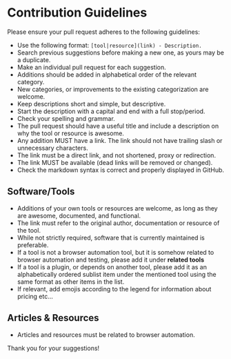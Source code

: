 # Contribution Guidelines

Please ensure your pull request adheres to the following guidelines:

* Use the following format: `[tool|resource](link) - Description.`
* Search previous suggestions before making a new one, as yours may be a duplicate.
* Make an individual pull request for each suggestion.
* Additions should be added in alphabetical order of the relevant category.
* New categories, or improvements to the existing categorization are welcome.
* Keep descriptions short and simple, but descriptive.
* Start the description with a capital and end with a full stop/period.
* Check your spelling and grammar.
* The pull request should have a useful title and include a description on why the tool or resource is awesome.
* Any addition MUST have a link. The link should not have trailing slash or unnecessary characters.
* The link must be a direct link, and not shortened, proxy or redirection.
* The link MUST be available (dead links will be removed or changed).
* Check the markdown syntax is correct and properly displayed in GitHub.

## Software/Tools
* Additions of your own tools or resources are welcome, as long as they are awesome, documented, and functional.
* The link must refer to the original author, documentation or resource of the tool.
* While not strictly required, software that is currently maintained is preferable.
* If a tool is not a browser automation tool, but it is somehow related to browser automation and testing, please add it under **related tools**
* If a tool is a plugin, or depends on another tool, please add it as an alphabetically ordered sublist item under the mentioned tool using the same format as other items in the list.
* If relevant, add emojis according to the legend for information about pricing etc...

## Articles & Resources
* Articles and resources must be related to browser automation.

Thank you for your suggestions!
